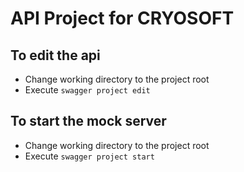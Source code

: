 # API Project for CRYOSOFT

## To edit the api

* Change working directory to the project root
* Execute `swagger project edit`

## To start the mock server

* Change working directory to the project root
* Execute `swagger project start`
